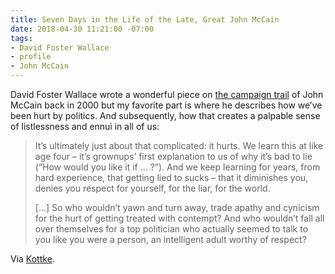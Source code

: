 ```yaml
---
title: Seven Days in the Life of the Late, Great John McCain
date: 2018-04-30 11:21:00 -07:00
tags:
- David Foster Wallace
- profile
- John McCain
---
```


David Foster Wallace wrote a wonderful piece on [the campaign trail](https://kottke.org/18/04/david-foster-wallace-on-john-mccains-2000-presidential-campaign) of John McCain back in 2000 but my favorite part is where he describes how we’ve been hurt by politics. And subsequently, how that creates a palpable sense of listlessness and ennui in all of us:

> It’s ultimately just about that complicated: it hurts. We learn this at like age four – it’s grownups’ first explanation to us of why it’s bad to lie (“How would you like it if … ?”). And we keep learning for years, from hard experience, that getting lied to sucks – that it diminishes you, denies you respect for yourself, for the liar, for the world.
>
> [...] So who wouldn’t yawn and turn away, trade apathy and cynicism for the hurt of getting treated with contempt? And who wouldn’t fall all over themselves for a top politician who actually seemed to talk to you like you were a person, an intelligent adult worthy of respect?

Via [Kottke](https://kottke.org/18/04/david-foster-wallace-on-john-mccains-2000-presidential-campaign).